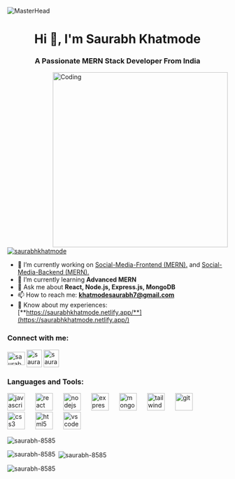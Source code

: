 ![MasterHead](https://res.cloudinary.com/practicaldev/image/fetch/s--xq8xxUmL--/c_limit%2Cf_auto%2Cfl_progressive%2Cq_auto%2Cw_880/https://external-preview.redd.it/x7vVnP3L75Wh4ApmXedKjze9b7ZuH5h7oW-4xbHMiHQ.jpg%3Fauto%3Dwebp%26s%3Db7d6873eed8c442bb685a083b3b4bfff6dd009ac)

<h1 align="center">Hi 👋, I'm Saurabh Khatmode</h1>
<h3 align="center">A Passionate MERN Stack Developer From India</h3>

<img align="right" alt="Coding" width="400" src="https://cdn.dribbble.com/users/1162077/screenshots/3848914/programmer.gif">

<p align="left">
  <a href="https://twitter.com/saurabhkhatmode" target="_blank"><img src="https://img.shields.io/twitter/follow/saurabhkhatmode?logo=twitter&style=for-the-badge" alt="saurabhkhatmode"></a>
</p>

- 🔭 I’m currently working on [Social-Media-Frontend (MERN).](https://github.com/Saurabh-8585/MERN-Social-Media-Frontend) and [Social-Media-Backend (MERN).](https://github.com/Saurabh-8585/MERN-Social-Media-Backend)
- 🌱 I’m currently learning **Advanced MERN**
- 💬 Ask me about **React, Node.js, Express.js, MongoDB**
- 📫 How to reach me: **khatmodesaurabh7@gmail.com**
- 📄 Know about my experiences: [**https://saurabhkhatmode.netlify.app/**](https://saurabhkhatmode.netlify.app/)

<h3 align="left">Connect with me:</h3>
<p align="left">
  <a href="https://www.linkedin.com/in/saurabh-khatmode/" target="_blank"><img align="center" src="https://www.vectorlogo.zone/logos/linkedin/linkedin-icon.svg" alt="saurabh khatmode" height="30" width="40"></a>
  <a href="https://twitter.com/saurabhkhatmode" target="_blank"><img align="center" src="https://www.vectorlogo.zone/logos/twitter/twitter-icon.svg" alt="saurabhkhatmode" height="40" width="35"></a>
  <a href="https://instagram.com/saurabh7xd" target="_blank"><img align="center" src="https://www.vectorlogo.zone/logos/instagram/instagram-icon.svg" alt="saurabh7xd" height="40" width="35"></a>
</p>

<h3 align="left">Languages and Tools:</h3>
<p align="left">
  <img src="https://cdn.iconscout.com/icon/free/png-512/free-javascript-2752148-2284965.png" alt="javascript" width="40" height="40" style="margin-right: 20px;">
  <img src="https://www.vectorlogo.zone/logos/reactjs/reactjs-icon.svg" alt="react" width="40" height="40" style="margin-right: 20px;">
  <img src="https://www.vectorlogo.zone/logos/nodejs/nodejs-icon.svg" alt="nodejs" width="40" height="40" style="margin-right: 20px;">
  <img src="https://www.vectorlogo.zone/logos/expressjs/expressjs-icon.svg" alt="express" width="40" height="40" style="margin-right: 20px;">
  <img src="https://cdn.iconscout.com/icon/free/png-512/free-mongodb-3-1175138.png" alt="mongodb" width="40" height="40" style="margin-right: 20px;">
  <img src="https://www.vectorlogo.zone/logos/tailwindcss/tailwindcss-icon.svg" alt="tailwind" width="40" height="40" style="margin-right: 20px;">
  <img src="https://www.vectorlogo.zone/logos/git-scm/git-scm-icon.svg" alt="git" width="40" height="40" style="margin-right: 20px;">
  <img src="https://www.vectorlogo.zone/logos/w3_css/w3_css-official.svg" alt="css3" width="40" height="40" style="margin-right: 20px;">
  <img src="https://www.vectorlogo.zone/logos/w3_html5/w3_html5-icon.svg" alt="html5" width="40" height="40" style="margin-right: 20px;">
  <img src="https://cdn.iconscout.com/icon/free/png-512/free-vscode-4069952-3365471.png" alt="vscode" width="40" height="40" style="margin-right: 20px;">
</p>

<p> <img src="https://github-profile-trophy.vercel.app/?username=saurabh-8585" alt="saurabh-8585" /></p>
<p><img align="left" src="https://github-readme-stats-sigma-five.vercel.app/api/top-langs?username=saurabh-8585&show_icons=true&locale=en&layout=compact" alt="saurabh-8585"></p>

<p>&nbsp;<img align="center" src="https://github-readme-stats-sigma-five.vercel.app/api?username=saurabh-8585&show_icons=true&locale=en" alt="saurabh-8585"></p>

<p><img align="center" src="https://github-readme-streak-stats.herokuapp.com/?user=saurabh-8585" alt="saurabh-8585"></p>
